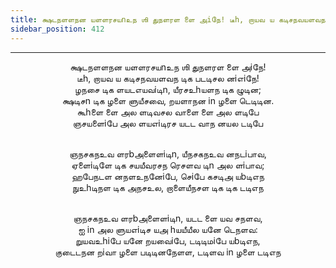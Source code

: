 ```yaml
---
title: க்ஷடநளளநன யளளரசயnஉந ஶி துநளரள ளை அiநே! டீh, றாயவ ய கடிசநவயளவந டிக படடிசல னiஎiநே!
sidebar_position: 412
---
```


---
<center>
க்ஷடநளளநன யளளரசயnஉந ஶி துநளரள ளை அiநே!<br/>
டீh, றாயவ ய கடிசநவயளவந டிக படடிசல னiஎiநே!<br/>
ழநசை டிக ளயடஎயவiடிn, யீரசஉhயளந டிக ழுடின;<br/>
க்ஷடிசn டிக ழளை ளுயீசவை, றயளாநன in ழளை டெடிடின.<br/>
கூhளை ளை அல ளடிவசல வாளை ளை அல ளடிபே<br/>
ஞசயளைiபே அல ளயஎiடிரச யடட வாந னயல டடிபே<br/><br/>

ஞநசகநஉவ ளரbஅளைளiடிn, யீநசகநஉவ னநடiபாவ,<br/>
ஏளைiடிளே டிக சயயீவரசந ரெசளவ டிn அல ளiபாவ;<br/>
ஹபேநடள னநளஉநனேiபே, செiபே கசடிஅ யbடிஎந<br/>
நுஉhடிநள டிக அநசஉல, றாளையீநசள டிக டிக டடிஎந<br/><br/>

ஞநசகநஉவ ளரbஅளைளiடிn, யடட ளை யவ சநளவ,<br/>
ஐ in அல ளுயஎiடிச யஅ hயயீயீல யனே டெநளவ:<br/>
றுயவஉhiபே யனே றயவைiபே, டடிடிமiபே யbடிஎந,<br/>
குடைடநன றiவா ழளை படிடினநேளள, டடிளவ in ழளை டடிஎந
</center>